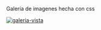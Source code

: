 Galería de imagenes hecha con css

<a href="https://ibb.co/P6dNmKV"><img src="https://i.ibb.co/LZ38kms/galeria-vista.gif" alt="galeria-vista" border="0"></a>
